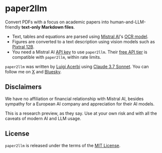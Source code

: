 # paper2llm

Convert PDFs with a focus on academic papers into human-and-LLM-friendly **text-only Markdown files**.

- Text, tables and equations are parsed using [Mistral AI](https://mistral.ai/en)'s [OCR model](https://mistral.ai/en/news/mistral-ocr).
- Figures are converted to a text description using vision models such as [Pixtral 12B](https://mistral.ai/en/news/pixtral-12b).
- You need a Mistral AI [API key](https://console.mistral.ai/api-keys) to use `paper2llm`. Their [free API tier](https://docs.mistral.ai/deployment/laplateforme/tier/) is compatible with `paper2llm`, within rate limits.

`paper2llm` was written by [Luigi Acerbi](https://lacerbi.github.io/) using [Claude 3.7 Sonnet](https://www.anthropic.com/news/claude-3-7-sonnet). 
You can follow me on [X](https://x.com/AcerbiLuigi) and [Bluesky](https://bsky.app/profile/lacerbi.bsky.social).

## Disclaimers

We have no affiliation or financial relationship with Mistral AI, besides sympathy for a European AI company and appreciation for their AI models.

This is a research preview, as they say. Use at your own risk and with all the caveats of modern AI and LLM usage.

## License

`paper2llm` is released under the terms of the [MIT License](LICENSE).
